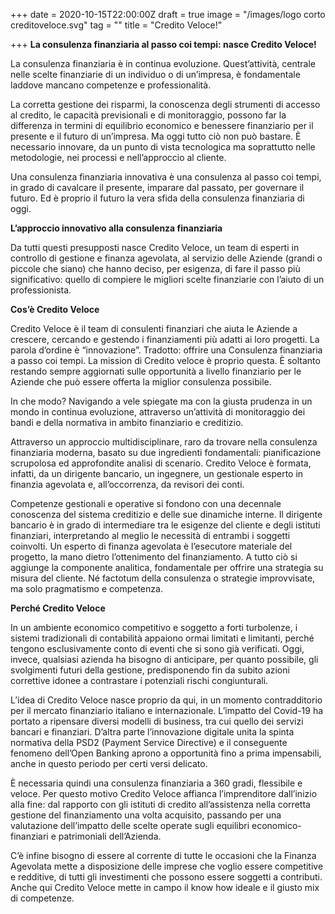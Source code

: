 +++
date = 2020-10-15T22:00:00Z
draft = true
image = "/images/logo corto creditoveloce.svg"
tag = ""
title = "Credito Veloce!"

+++
**La consulenza finanziaria al passo coi tempi: nasce Credito Veloce!**

La consulenza finanziaria è in continua evoluzione. Quest’attività, centrale nelle scelte finanziarie di un individuo o di un’impresa, è fondamentale laddove mancano competenze e professionalità.

La corretta gestione dei risparmi, la conoscenza degli strumenti di accesso al credito, le capacità previsionali e di monitoraggio, possono far la differenza in termini di equilibrio economico e benessere finanziario per il presente e il futuro di un’impresa. Ma oggi tutto ciò non può bastare. È necessario innovare, da un punto di vista tecnologica ma soprattutto nelle metodologie, nei processi e nell’approccio al cliente.

Una consulenza finanziaria innovativa è una consulenza al passo coi tempi, in grado di cavalcare il presente, imparare dal passato, per governare il futuro. Ed è proprio il futuro la vera sfida della consulenza finanziaria di oggi.

**L’approccio innovativo alla consulenza finanziaria**

Da tutti questi presupposti nasce Credito Veloce, un team di esperti in controllo di gestione e finanza agevolata, al servizio delle Aziende (grandi o piccole che siano) che hanno deciso, per esigenza, di fare il passo più significativo: quello di compiere le migliori scelte finanziarie con l’aiuto di un professionista.

**Cos’è Credito Veloce**

Credito Veloce è il team di consulenti finanziari che aiuta le Aziende a crescere, cercando e gestendo i finanziamenti più adatti ai loro progetti. La parola d’ordine è “innovazione”. Tradotto: offrire una Consulenza finanziaria a passo coi tempi. La mission di Credito veloce è proprio questa. È soltanto restando sempre aggiornati sulle opportunità a livello finanziario per le Aziende che può essere offerta la miglior consulenza possibile.

In che modo? Navigando a vele spiegate ma con la giusta prudenza in un mondo in continua evoluzione, attraverso un’attività di monitoraggio dei bandi e della normativa in ambito finanziario e creditizio.

Attraverso un approccio multidisciplinare, raro da trovare nella consulenza finanziaria moderna, basato su due ingredienti fondamentali: pianificazione scrupolosa ed approfondite analisi di scenario. Credito Veloce è formata, infatti, da un dirigente bancario, un ingegnere, un gestionale esperto in finanzia agevolata e, all’occorrenza, da revisori dei conti.

Competenze gestionali e operative si fondono con una decennale conoscenza del sistema creditizio e delle sue dinamiche interne. Il dirigente bancario è in grado di intermediare tra le esigenze del cliente e degli istituti finanziari, interpretando al meglio le necessità di entrambi i soggetti coinvolti. Un esperto di finanza agevolata è l’esecutore materiale del progetto, la mano dietro l’ottenimento del finanziamento. A tutto ciò si aggiunge la componente analitica, fondamentale per offrire una strategia su misura del cliente. Né factotum della consulenza o strategie improvvisate, ma solo pragmatismo e competenza.

**Perché Credito Veloce**

In un ambiente economico competitivo e soggetto a forti turbolenze, i sistemi tradizionali di contabilità appaiono ormai limitati e limitanti, perché tengono esclusivamente conto di eventi che si sono già verificati. Oggi, invece, qualsiasi azienda ha bisogno di anticipare, per quanto possibile, gli svolgimenti futuri della gestione, predisponendo fin da subito azioni correttive idonee a contrastare i potenziali rischi congiunturali.

L’idea di Credito Veloce nasce proprio da qui, in un momento contradditorio per il mercato finanziario italiano e internazionale. L’impatto del Covid-19 ha portato a ripensare diversi modelli di business, tra cui quello dei servizi bancari e finanziari. D’altra parte l’innovazione digitale unita la spinta normativa della PSD2 (Payment Service Directive) e il conseguente fenomeno dell’Open Banking aprono a opportunità fino a prima impensabili, anche in questo periodo per certi versi delicato.

È necessaria quindi una consulenza finanziaria a 360 gradi, flessibile e veloce. Per questo motivo Credito Veloce affianca l’imprenditore dall’inizio alla fine: dal rapporto con gli istituti di credito all’assistenza nella corretta gestione del finanziamento una volta acquisito, passando per una valutazione dell’impatto delle scelte operate sugli equilibri economico-finanziari e patrimoniali dell’Azienda.

C’è infine bisogno di essere al corrente di tutte le occasioni che la Finanza Agevolata mette a disposizione delle imprese che voglio essere competitive e redditive, di tutti gli investimenti che possono essere soggetti a contributi. Anche qui Credito Veloce mette in campo il know how ideale e il giusto mix di competenze.